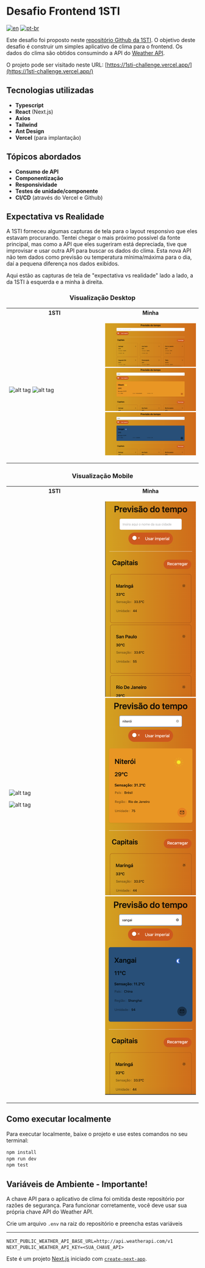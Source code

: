 # Desafio Frontend 1STI

[![en](https://img.shields.io/badge/lang-en-red.svg)](https://github.com/narcizo/1sti-challenge/blob/master/README.md)
[![pt-br](https://img.shields.io/badge/lang-pt--br-green.svg)](https://github.com/narcizo/1sti-challenge/blob/master/README.pt-br.md)

Este desafio foi proposto neste [repositório Github da 1STI](https://github.com/1STi/desafio-frontend/). O objetivo deste desafio é construir um simples aplicativo de clima para o frontend. Os dados do clima são obtidos consumindo a API do [Weather API](https://www.weatherapi.com/).

O projeto pode ser visitado neste URL: [https://1sti-challenge.vercel.app/](https://1sti-challenge.vercel.app/)

## Tecnologias utilizadas
* **Typescript**
* **React** (Next.js)
* **Axios**
* **Tailwind**
* **Ant Design**
* **Vercel** (para implantação)

## Tópicos abordados
* **Consumo de API**
* **Componentização**
* **Responsividade**
* **Testes de unidade/componente**
* **CI/CD** (através do Vercel e Github)

## Expectativa vs Realidade
A 1STI forneceu algumas capturas de tela para o layout responsivo que eles estavam procurando.
Tentei chegar o mais próximo possível da fonte principal, mas como a API que eles sugeriram está depreciada, tive que improvisar e usar outra API para buscar os dados do clima.
Esta nova API não tem dados como previsão ou temperatura mínima/máxima para o dia, daí a pequena diferença nos dados exibidos.

Aqui estão as capturas de tela de "expectativa vs realidade" lado a lado, a da 1STI à esquerda e a minha à direita.

<h3 style="text-align: center;">Visualização Desktop</h3>
<table style="width: 100%; table-layout:fixed;">
<tr>
<th> 1STI </th>
<th> Minha </th>
</tr>
<tr>
<td style="max-width:50%;width:50%;">

![alt tag](https://s3-us-west-1.amazonaws.com/1sti/desafio-desktop1.png)
![alt tag](https://s3-us-west-1.amazonaws.com/1sti/desafio-desktop2.png)

</td>
<td style="max-width:50%;width:50%;">

![Visualização Desktop](/imgs/desktop-view.png "Visualização Desktop")
![Visualização Desktop durante o dia](/imgs/desktop-view2.png "Visualização Desktop durante o dia")
![Visualização Desktop durante a noite](/imgs/desktop-view3.png "Visualização Desktop durante a noite")

</td>
</tr>
</table>

<h3 style="text-align: center;">Visualização Mobile</h3>
<table style="width: 100%; table-layout:fixed;">
<tr>
<th> 1STI </th>
<th> Minha </th>
</tr>
<tr>
<td style="max-width:50%;width:50%;">

![alt tag](https://s3-us-west-1.amazonaws.com/1sti/desafio-mobile1.png)

![alt tag](https://s3-us-west-1.amazonaws.com/1sti/desafio-mobile2.png)

</td>
<td style="max-width:50%;width:50%;">

![Visualização Mobile](/imgs/mobile-view.png "Visualização Mobile")
![Visualização Mobile durante o dia](/imgs/mobile-view2.png "Visualização Mobile durante o dia")
![Visualização Mobile durante a noite](/imgs/mobile-view3.png "Visualização Mobile durante a noite")

</td>
</tr>
</table>

## Como executar localmente
Para executar localmente, baixe o projeto e use estes comandos no seu terminal:

```bash
npm install
npm run dev
npm test
```

## Variáveis de Ambiente - Importante!
A chave API para o aplicativo de clima foi omitida deste repositório por razões de segurança. Para funcionar corretamente, você deve usar sua própria chave API do Weather API.

Crie um arquivo `.env` na raiz do repositório e preencha estas variáveis

---
```
NEXT_PUBLIC_WEATHER_API_BASE_URL=http://api.weatherapi.com/v1
NEXT_PUBLIC_WEATHER_API_KEY=<SUA_CHAVE_API>
```

Este é um projeto [Next.js](https://nextjs.org/) iniciado com [`create-next-app`](https://github.com/vercel/next.js/tree/canary/packages/create-next-app).